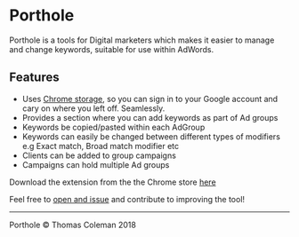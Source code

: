 # Porthole

Porthole is a tools for Digital marketers which makes it easier to manage and change keywords, suitable for use within AdWords.

## Features

- Uses [Chrome storage](https://developer.chrome.com/apps/storage), so you can sign in to your Google account and cary on where you left off. Seamlessly.
- Provides a section where you can add keywords as part of Ad groups
- Keywords be copied/pasted within each AdGroup
- Keywords can easily be changed between different types of modifiers e.g Exact match, Broad match modifier etc
- Clients can be added to group campaigns
- Campaigns can hold multiple Ad groups

Download the extension from the the Chrome store [here](https://chrome.google.com/webstore/detail/porthole/pdahngoighagemojnmeefclahlanlfhe)

Feel free to [open and issue](https://github.com/ilikeprograms/porthole/issues) and contribute to improving the tool!

---

Porthole &copy; Thomas Coleman 2018
